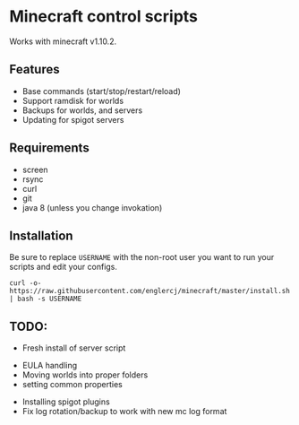 # Minecraft control scripts

Works with minecraft v1.10.2.

## Features

- Base commands (start/stop/restart/reload)
- Support ramdisk for worlds
- Backups for worlds, and servers
- Updating for spigot servers

## Requirements

- screen
- rsync
- curl
- git
- java 8 (unless you change invokation)

## Installation

Be sure to replace `USERNAME` with the non-root user you want to run your scripts and edit your configs.

```
curl -o- https://raw.githubusercontent.com/englercj/minecraft/master/install.sh | bash -s USERNAME
```

## TODO:

- Fresh install of server script
 * EULA handling
 * Moving worlds into proper folders
 * setting common properties
- Installing spigot plugins
- Fix log rotation/backup to work with new mc log format
